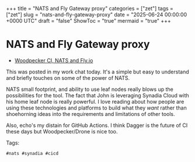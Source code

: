 +++
title = "NATS and Fly Gateway proxy"
categories = ["zet"]
tags = ["zet"]
slug = "nats-and-fly-gateway-proxy"
date = "2025-06-24 00:00:00 +0000 UTC"
draft = "false"
ShowToc = "true"
mermaid = "true"
+++

# NATS and Fly Gateway proxy

- [Woodpecker CI, NATS and Fly.io](https://badlyenginee.red/posts/2025-06-24-woodpecker-proxy/)

This was posted in my work chat today. It's a simple but easy to understand and briefly touches on some of the power of NATS. 

NATS small footprint, and ability to use leaf nodes really blows up the possibilities for the tool. The fact that John is leveraging Synadia Cloud
with his home leaf node is really powerful. I love reading about how people are using these technologies and platforms to build what they *want*
rather than shoehorning ideas into the requirements and limitations of other tools.

Also, echo's my distain for GitHub Actions. I think Dagger is the future of CI these days but Woodpecker/Drone is nice too.

Tags:

    #nats #synadia #cicd

